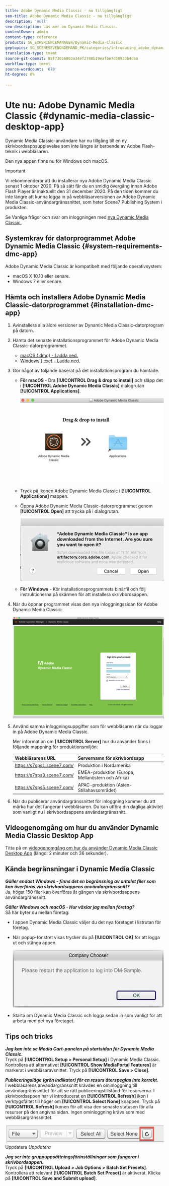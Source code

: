 ```yaml
---
title: Adobe Dynamic Media Classic - nu tillgängligt
seo-title: Adobe Dynamic Media Classic - nu tillgängligt
description: 'null'
seo-description: Läs mer om Dynamic Media Classic.
contentOwner: admin
content-type: reference
products: SG_EXPERIENCEMANAGER/Dynamic-Media-Classic
geptopics: SG_SCENESEVENONDEMAND_PK/categories/introducing_adobe_dynamic_media_classic
translation-type: tm+mt
source-git-commit: 88f73056803a34ef2748b19eafbe7d50933b4d6a
workflow-type: tm+mt
source-wordcount: '679'
ht-degree: 0%

---
```



# Ute nu: Adobe Dynamic Media Classic {#dynamic-media-classic-desktop-app}

Dynamic Media Classic-användare har nu tillgång till en ny skrivbordsappsupplevelse som inte längre är beroende av Adobe Flash-teknik i webbläsaren.

Den nya appen finns nu för Windows och macOS.

>[!IMPORTANT]
>
>Vi rekommenderar att du installerar nya Adobe Dynamic Media Classic senast 1 oktober 2020. På så sätt får du en smidig övergång innan Adobe Flash Player är inaktuellt den 31 december 2020. På den tiden kommer du inte längre att kunna logga in på webbläsarversionen av Adobe Dynamic Media Classic-användargränssnittet, som heter Scene7 Publishing System i produkten.

Se Vanliga frågor och svar om inloggningen med [nya Dynamic Media Classic.](/help/new-ui-2020.md)

## Systemkrav för datorprogrammet Adobe Dynamic Media Classic {#system-requirements-dmc-app}

Adobe Dynamic Media Classic är kompatibelt med följande operativsystem:
* macOS X 10.10 eller senare.
* Windows 7 eller senare.

## Hämta och installera Adobe Dynamic Media Classic-datorprogrammet {#installation-dmc-app}

1. Avinstallera alla äldre versioner av Dynamic Media Classic-datorprogram på datorn.

1. Hämta det senaste installationsprogrammet för Adobe Dynamic Media Classic-datorprogrammet.

   * [macOS (.dmg) - Ladda ned.](http://download.macromedia.com/dynamic-media-classic/20.20.1/adobe-dynamic-media-classic-20.20.1.dmg)
   * [Windows (.exe) - Ladda ned.](http://download.macromedia.com/dynamic-media-classic/20.20.1/adobe-dynamic-media-classic-20.20.1.exe)

1. Gör något av följande baserat på det installationsprogram du hämtade.

   * **För macOS** - Dra **[!UICONTROL Drag & drop to install]** och släpp det i **[!UICONTROL Adobe Dynamic Media Classic]** dialogrutan **[!UICONTROL Applications]**.

      ![Dra och släpp installation i macOS](/help/assets/dragondrop-install1.png)

   * Tryck på ikonen Adobe Dynamic Media Classic i **[!UICONTROL Applications]** mappen.
   * Öppna Adobe Dynamic Media Classic-datorprogrammet genom **[!UICONTROL Open]** att trycka på i dialogrutan.

      ![Öppna hämtat program](/help/assets/open-dmclassicapp1.png)

   * **För Windows** - Kör installationsprogrammets binärfil och följ instruktionerna på skärmen för att installera skrivbordsappen.

1. När du öppnar programmet visas den nya inloggningssidan för Adobe Dynamic Media Classic:

   ![Dynamic Media Classic-inloggning](/help/assets/dmclassic-login1.png)

1. Använd samma inloggningsuppgifter som för webbläsaren när du loggar in på Adobe Dynamic Media Classic.

   Mer information om **[!UICONTROL Server]** hur du använder finns i följande mappning för produktionsmiljön:

   | Webbläsarens URL | Servernamn för skrivbordsapp |
   |---|---|
   | https://s7sps1.scene7.com/ | Produktion i Nordamerika |
   | https://s7sps3.scene7.com/ | EMEA-produktion (Europa, Mellanöstern och Afrika) |
   | https://s7sps5.scene7.com/ | APAC-produktion (Asien-Stillahavsområdet) |

1. När du publicerar användargränssnittet för inloggning kommer du att märka hur det fungerar i webbläsaren. Du kan utföra din dagliga aktivitet som vanligt nu i skrivbordsappens användargränssnitt.

## Videogenomgång om hur du använder Dynamic Media Classic Desktop App

Titta på en [videogenomgång om hur du använder Dynamic Media Classic Desktop App](https://docs.adobe.com/content/help/en/experience-manager-learn/assets/dynamic-media/dynamic-media-classic-desktop-application.html) (längd: 2 minuter och 36 sekunder).

## Kända begränsningar i Dynamic Media Classic

**_Gäller endast Windows - finns det en begränsning av antalet filer som kan överföras via skrivbordsappens användargränssnitt?_**<br> Ja, högst 150 filer kan överföras åt gången via skrivbordsappens användargränssnitt.

**_Gäller Windows och macOS - Hur växlar jag mellan företag?_**<br> Så här byter du mellan företag:
* I appen Dynamic Media Classic väljer du det nya företaget i listrutan för företag.
* När popup-fönstret visas trycker du på **[!UICONTROL OK]** för att logga ut och stänga appen.

   ![Starta om appen för att använda det nya företaget](/help/assets/dmclassic-new-company1.png)
* Starta om Dynamic Media Classic och logga sedan in som vanligt för att arbeta med det nya företaget.

## Tips och tricks

**_Jag kan inte se Media Cart-panelen på startsidan för Dynamic Media Classic._**<br> Tryck på **[!UICONTROL Setup > Personal Setup]** i Dynamic Media Classic. Kontrollera att alternativet **[!UICONTROL Show MediaPortal Features]** är markerat i webbläsaravsnittet. Tryck på **[!UICONTROL Save > Close]**.

**_Publiceringsläge (grön indikator) för en resurs återspeglas inte korrekt._**<br> I webbläsarens användargränssnitt krävdes en ominloggning till användargränssnittet för att se rätt publiceringstillstånd för resurserna. I skrivbordsappen har vi introducerat en **[!UICONTROL Refresh]** ikon i verktygsfältet till höger om **[!UICONTROL Select None]** knappen. Tryck på **[!UICONTROL Refresh]** ikonen för att visa den senaste statusen för alla resurser på den angivna sidan. Ingen ominloggning krävs som med webbläsargränssnittet.

![Ikonen](/help/assets/refresh-icon1.png)Uppdatera *Uppdatera*

**_Jag ser inte gruppuppsättningsförinställningar som fungerar i skrivbordsappen._**<br> Tryck på **[!UICONTROL Upload > Job Options > Batch Set Presets]**. Kontrollera att relevant **[!UICONTROL Batch Set Preset]** är aktiverat. Klicka på **[!UICONTROL Save and Submit upload]**.
